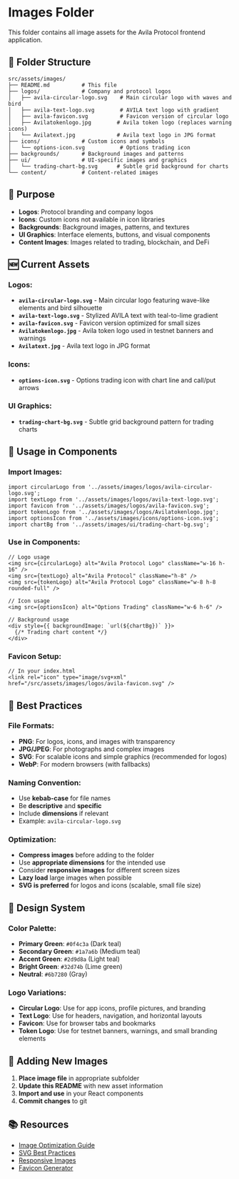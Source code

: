 # Images Folder

This folder contains all image assets for the Avila Protocol frontend application.

## 📁 Folder Structure

```
src/assets/images/
├── README.md          # This file
├── logos/             # Company and protocol logos
│   ├── avila-circular-logo.svg    # Main circular logo with waves and bird
│   ├── avila-text-logo.svg        # AVILA text logo with gradient
│   ├── avila-favicon.svg          # Favicon version of circular logo
│   ├── Avilatokenlogo.jpg        # Avila token logo (replaces warning icons)
│   └── Avilatext.jpg             # Avila text logo in JPG format
├── icons/             # Custom icons and symbols
│   └── options-icon.svg           # Options trading icon
├── backgrounds/       # Background images and patterns
├── ui/                # UI-specific images and graphics
│   └── trading-chart-bg.svg      # Subtle grid background for charts
└── content/           # Content-related images
```

## 🎯 Purpose

- **Logos**: Protocol branding and company logos
- **Icons**: Custom icons not available in icon libraries
- **Backgrounds**: Background images, patterns, and textures
- **UI Graphics**: Interface elements, buttons, and visual components
- **Content Images**: Images related to trading, blockchain, and DeFi

## 🆕 Current Assets

### **Logos:**
- **`avila-circular-logo.svg`** - Main circular logo featuring wave-like elements and bird silhouette
- **`avila-text-logo.svg`** - Stylized AVILA text with teal-to-lime gradient
- **`avila-favicon.svg`** - Favicon version optimized for small sizes
- **`Avilatokenlogo.jpg`** - Avila token logo used in testnet banners and warnings
- **`Avilatext.jpg`** - Avila text logo in JPG format

### **Icons:**
- **`options-icon.svg`** - Options trading icon with chart line and call/put arrows

### **UI Graphics:**
- **`trading-chart-bg.svg`** - Subtle grid background pattern for trading charts

## 📱 Usage in Components

### **Import Images:**
```tsx
import circularLogo from '../assets/images/logos/avila-circular-logo.svg';
import textLogo from '../assets/images/logos/avila-text-logo.svg';
import favicon from '../assets/images/logos/avila-favicon.svg';
import tokenLogo from '../assets/images/logos/Avilatokenlogo.jpg';
import optionsIcon from '../assets/images/icons/options-icon.svg';
import chartBg from '../assets/images/ui/trading-chart-bg.svg';
```

### **Use in Components:**
```tsx
// Logo usage
<img src={circularLogo} alt="Avila Protocol Logo" className="w-16 h-16" />
<img src={textLogo} alt="Avila Protocol" className="h-8" />
<img src={tokenLogo} alt="Avila Protocol Logo" className="w-8 h-8 rounded-full" />

// Icon usage
<img src={optionsIcon} alt="Options Trading" className="w-6 h-6" />

// Background usage
<div style={{ backgroundImage: `url(${chartBg})` }}>
  {/* Trading chart content */}
</div>
```

### **Favicon Setup:**
```tsx
// In your index.html
<link rel="icon" type="image/svg+xml" href="/src/assets/images/logos/avila-favicon.svg" />
```

## 🚀 Best Practices

### **File Formats:**
- **PNG**: For logos, icons, and images with transparency
- **JPG/JPEG**: For photographs and complex images
- **SVG**: For scalable icons and simple graphics (recommended for logos)
- **WebP**: For modern browsers (with fallbacks)

### **Naming Convention:**
- Use **kebab-case** for file names
- Be **descriptive** and **specific**
- Include **dimensions** if relevant
- Example: `avila-circular-logo.svg`

### **Optimization:**
- **Compress images** before adding to the folder
- Use **appropriate dimensions** for the intended use
- Consider **responsive images** for different screen sizes
- **Lazy load** large images when possible
- **SVG is preferred** for logos and icons (scalable, small file size)

## 🎨 Design System

### **Color Palette:**
- **Primary Green**: `#0f4c3a` (Dark teal)
- **Secondary Green**: `#1a7a6b` (Medium teal)
- **Accent Green**: `#2d9d8a` (Light teal)
- **Bright Green**: `#32d74b` (Lime green)
- **Neutral**: `#6b7280` (Gray)

### **Logo Variations:**
- **Circular Logo**: Use for app icons, profile pictures, and branding
- **Text Logo**: Use for headers, navigation, and horizontal layouts
- **Favicon**: Use for browser tabs and bookmarks
- **Token Logo**: Use for testnet banners, warnings, and small branding elements

## 🔄 Adding New Images

1. **Place image file** in appropriate subfolder
2. **Update this README** with new asset information
3. **Import and use** in your React components
4. **Commit changes** to git

## 📚 Resources

- [Image Optimization Guide](https://web.dev/fast/#optimize-your-images)
- [SVG Best Practices](https://css-tricks.com/optimizing-svgs-for-web/)
- [Responsive Images](https://developer.mozilla.org/en-US/docs/Learn/HTML/Multimedia_and_embedding/Responsive_images)
- [Favicon Generator](https://realfavicongenerator.net/) 